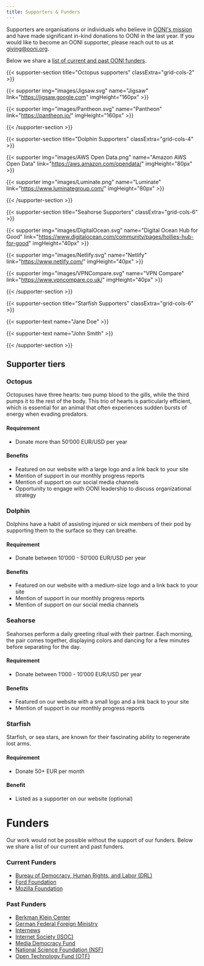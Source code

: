 ```yaml
---
title: Supporters & Funders
---
```


Supporters are organisations or individuals who believe in [OONI's mission](https://ooni.org/about/) and have made significant in-kind donations to OONI in the last year. If you would like to become an OONI supporter, please reach out to us at
giving@ooni.org.

Below we share a [list of current and past OONI funders](#funders).

{{< supporter-section title="Octopus supporters" classExtra="grid-cols-2" >}}

{{< supporter img="images/Jigsaw.svg" name="Jigsaw" link="https://jigsaw.google.com" imgHeight="160px" >}}

{{< supporter img="images/Pantheon.svg" name="Pantheon" link="https://pantheon.io/" imgHeight="160px" >}}

{{< /supporter-section >}}

{{< supporter-section title="Dolphin Supporters" classExtra="grid-cols-4" >}}

{{< supporter img="images/AWS Open Data.png" name="Amazon AWS Open Data" link="https://aws.amazon.com/opendata/" imgHeight="80px" >}}

{{< supporter img="images/Luminate.png" name="Luminate" link="https://www.luminategroup.com/" imgHeight="80px" >}}

{{< /supporter-section >}}

{{< supporter-section title="Seahorse Supporters" classExtra="grid-cols-6" >}}

{{< supporter img="images/DigitalOcean.svg" name="Digital Ocean Hub for Good" link="https://www.digitalocean.com/community/pages/hollies-hub-for-good" imgHeight="40px" >}}

{{< supporter img="images/Netlify.svg" name="Netlify" link="https://www.netlify.com/" imgHeight="40px" >}}

{{< supporter img="images/VPNCompare.svg" name="VPN Compare" link="https://www.vpncompare.co.uk/" imgHeight="40px" >}}


{{< /supporter-section >}}

{{< supporter-section title="Starfish Supporters" classExtra="grid-cols-6" >}}

{{< supporter-text name="Jane Doe" >}}

{{< supporter-text name="John Smith" >}}

{{< /supporter-section >}}

## Supporter tiers

### Octopus

Octopuses have three hearts: two pump blood to the gills, while the third pumps
it to the rest of the body. This trio of hearts is particularly efficient, which
is essential for an animal that often experiences sudden bursts of energy when
evading predators.

#### Requirement

* Donate more than 50’000 EUR/USD per year

#### Benefits

* Featured on our website with a large logo and a link back to your site
* Mention of support in our monthly progress reports
* Mention of support on our social media channels
* Opportunity to engage with OONI leadership to discuss organizational strategy

### Dolphin

Dolphins have a habit of assisting injured or sick members of their pod by
supporting them to the surface so they can breathe.

#### Requirement

* Donate between 10’000 - 50’000 EUR/USD per year

#### Benefits

* Featured on our website with a medium-size logo and a link back to your site
* Mention of support in our monthly progress reports
* Mention of support on our social media channels

### Seahorse

Seahorses perform a daily greeting ritual with their partner. Each morning, the
pair comes together, displaying colors and dancing for a few minutes before
separating for the day.

#### Requirement

* Donate between 1’000 - 10’000 EUR/USD per year

#### Benefits

* Featured on our website with a small logo and a link back to your site
* Mention of support in our monthly progress reports

### Starfish

Starfish, or sea stars, are known for their fascinating ability to regenerate lost arms. 

#### Requirement

* Donate 50+ EUR per month

#### Benefit

* Listed as a supporter on our website (optional)

# Funders

Our work would not be possible without the support of our funders. Below we share a list of our current and past funders.

### Current Funders

* [Bureau of Democracy, Human Rights, and Labor (DRL)](https://www.state.gov/bureaus-offices/under-secretary-for-civilian-security-democracy-and-human-rights/bureau-of-democracy-human-rights-and-labor/)
* [Ford Foundation](https://www.fordfoundation.org/)
* [Mozilla Foundation](https://foundation.mozilla.org/)

### Past Funders

* [Berkman Klein Center](https://cyber.harvard.edu/)
* [German Federal Foreign Ministry](https://www.auswaertiges-amt.de/)
* [Internews](https://internews.org/)
* [Internet Society (ISOC)](https://www.internetsociety.org/)
* [Media Democracy Fund](https://mediademocracyfund.org/)
* [National Science Foundation (NSF)](https://www.nsf.gov/)
* [Open Technology Fund (OTF)](https://www.opentech.fund/)
